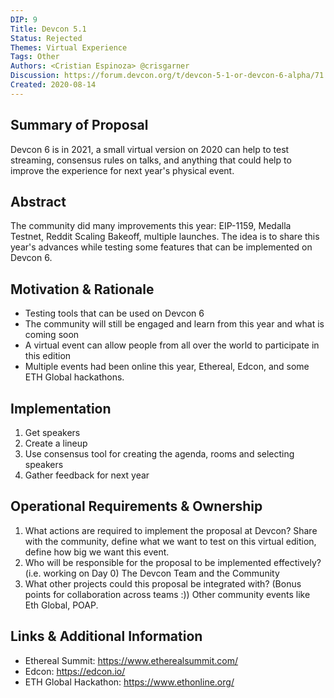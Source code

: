 ```yaml
---
DIP: 9
Title: Devcon 5.1
Status: Rejected
Themes: Virtual Experience
Tags: Other
Authors: <Cristian Espinoza> @crisgarner
Discussion: https://forum.devcon.org/t/devcon-5-1-or-devcon-6-alpha/71
Created: 2020-08-14
---
```



## Summary of Proposal
Devcon 6 is in 2021, a small virtual version on 2020 can help to test streaming, consensus rules on talks, and anything that could help to improve the experience for next year's physical event.

## Abstract
The community did many improvements this year: EIP-1159, Medalla Testnet, Reddit Scaling Bakeoff, multiple launches. The idea is to share this year's advances while testing some features that can be implemented on Devcon 6.

## Motivation & Rationale
- Testing tools that can be used on Devcon 6
- The community will still be engaged and learn from this year and what is coming soon
- A virtual event can allow people from all over the world to participate in this edition
- Multiple events had been online this year, Ethereal, Edcon, and some ETH Global hackathons.

## Implementation
1. Get speakers
2. Create a lineup
3. Use consensus tool for creating the agenda, rooms and selecting speakers
4. Gather feedback for next year


## Operational Requirements & Ownership
1. What actions are required to implement the proposal at Devcon?
   Share with the community, define what we want to test on this virtual edition, define how big we want this event.
2. Who will be responsible for the proposal to be implemented effectively? (i.e. working on Day 0)
   The Devcon Team and the Community
3. What other projects could this proposal be integrated with? (Bonus points for collaboration across teams :))
   Other community events like Eth Global, POAP.

## Links & Additional Information
- Ethereal Summit: https://www.etherealsummit.com/
- Edcon: https://edcon.io/
- ETH Global Hackathon: https://www.ethonline.org/
